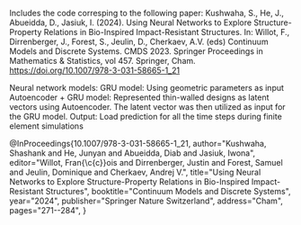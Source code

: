 Includes the code corresping to the following paper: 
Kushwaha, S., He, J., Abueidda, D., Jasiuk, I. (2024). Using Neural Networks to Explore Structure-Property Relations in Bio-Inspired Impact-Resistant Structures. In: Willot, F., Dirrenberger, J., Forest, S., Jeulin, D., Cherkaev, A.V. (eds) Continuum Models and Discrete Systems. CMDS 2023. Springer Proceedings in Mathematics & Statistics, vol 457. Springer, Cham. https://doi.org/10.1007/978-3-031-58665-1_21

Neural network models:
GRU model: Using geometric parameters as input
Autoencoder + GRU model: Represented thin-walled designs as latent vectors using Autoencoder. The latent vector was then utilized as input for the GRU model. 
Output: Load prediction for all the time steps during finite element simulations  

@InProceedings{10.1007/978-3-031-58665-1_21,
author="Kushwaha, Shashank
and He, Junyan
and Abueidda, Diab
and Jasiuk, Iwona",
editor="Willot, Fran{\c{c}}ois
and Dirrenberger, Justin
and Forest, Samuel
and Jeulin, Dominique
and Cherkaev, Andrej V.",
title="Using Neural Networks to Explore Structure-Property Relations in Bio-Inspired Impact-Resistant Structures",
booktitle="Continuum Models and Discrete Systems",
year="2024",
publisher="Springer Nature Switzerland",
address="Cham",
pages="271--284",
}
